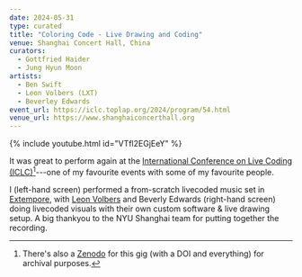 ```yaml
---
date: 2024-05-31
type: curated
title: "Coloring Code - Live Drawing and Coding"
venue: Shanghai Concert Hall, China
curators:
  - Gottfried Haider
  - Jung Hyun Moon
artists:
  - Ben Swift
  - Leon Volbers (LXT)
  - Beverley Edwards
event_url: https://iclc.toplap.org/2024/program/54.html
venue_url: https://www.shanghaiconcerthall.org
---
```


{% include youtube.html id="VTfl2EGjEeY" %}

It was great to perform again at the
[International Conference on Live Coding (ICLC)](https://iclc.toplap.org/2024/program/54.html)[^zenodo]---one
of my favourite events with some of my favourite people.

I (left-hand screen) performed a from-scratch livecoded music set in
[Extempore](https://github.com/digego/extempore), with
[Leon Volbers](https://leonvolbers.com/index.html) and Beverly Edwards
(right-hand screen) doing livecoded visuals with their own custom software &
live drawing setup. A big thankyou to the NYU Shanghai team for putting together
the recording.

[^zenodo]:
    There's also a [Zenodo](https://zenodo.org/records/11345213) for this gig
    (with a DOI and everything) for archival purposes.
